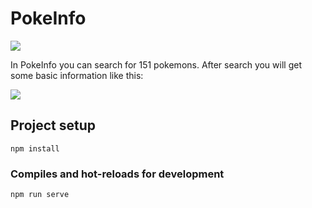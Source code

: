 # PokeInfo

![](Preview/Screenshot-1.png)

In PokeInfo you can search for 151 pokemons.
After search you will get some basic information like this:

![](Preview/Screenshot-2.png)

## Project setup

```
npm install
```

### Compiles and hot-reloads for development

```
npm run serve
```
